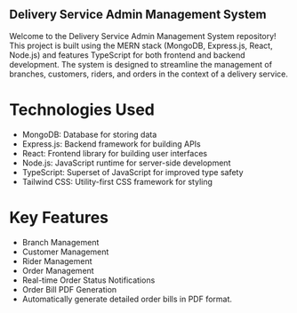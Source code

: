 ## Delivery Service Admin Management System
Welcome to the Delivery Service Admin Management System repository! This project is built using the MERN stack 
(MongoDB, Express.js, React, Node.js) and features TypeScript for both frontend and backend development. 
The system is designed to streamline the management of branches, customers, riders, and orders in the context of a delivery service.

# Technologies Used
- MongoDB: Database for storing data
- Express.js: Backend framework for building APIs
- React: Frontend library for building user interfaces
- Node.js: JavaScript runtime for server-side development
- TypeScript: Superset of JavaScript for improved type safety
- Tailwind CSS: Utility-first CSS framework for styling

# Key Features
- Branch Management
- Customer Management
- Rider Management
- Order Management
- Real-time Order Status Notifications
- Order Bill PDF Generation
- Automatically generate detailed order bills in PDF format.

  
